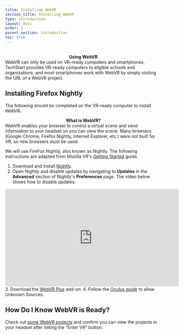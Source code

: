 ```yaml
---
title: Installing WebVR
section_title: Installing WebVR
type: introduction
layout: docs
order: 3
parent_section: introduction
toc: true
---
```

<br>
<div class="alert_red">
  <div style="text-align:center">
  	<strong>Using WebVR</strong> 
  </div>
  WebVR can only be used on VR-ready computers and smartphones. TechStart provides VR-ready computers to eligible schools and organizations, and most smartphones work with WebVR by simply visiting the URL of a WebVR project.
</div> 

## Installing Firefox Nightly
The following should be completed on the VR-ready computer to install WebVR. 

<div class="alert_yellow">
  <div style="text-align:center">
  	<strong>What is WebVR?</strong> 
  </div>
  WebVR enables your browser to control a virtual scene and send information to your headset so you can view the scene. Many browsers (Google Chrome, Firefox Nightly, Internet Explorer, etc.) were not built for VR, so new browsers must be used.
</div> 

We will use FireFox Nightly, also known as Nightly. The following instructions are adapted from Mozilla VR's [Getting Started](https://mozvr.com/#start) guide.

1. Download and install <a href="https://archive.mozilla.org/pub/firefox/nightly/2017/03/2017-03-01-03-02-02-mozilla-central/firefox-54.0a1.en-US.win64.installer.exe">Nightly</a>.
2. Open Nightly and disable updates by navigating to **Updates** in the **Advanced** section of Nightly's **Preferences** page. The video below shows how to disable updates.
<div style="text-align:center">
	<iframe width="560" height="315" src="https://www.youtube.com/embed/oQJO0u1kvFo" frameborder="0" allowfullscreen></iframe>
</div>
3. Download the <a href="https://addons.mozilla.org/en-Gb/firefox/addon/mozilla-webvr-enabler/">WebVR Plus</a> add-on.
4. Follow the <a href="https://support.oculus.com/878170922281071">Oculus guide</a> to allow Unknown Sources.

## How Do I Know WebVR is Ready?
Check out <a href="https://mozvr.com/#showcase">some WebVR projects</a> and confirm you can view the projects in your headset after hitting the “Enter VR” button.
